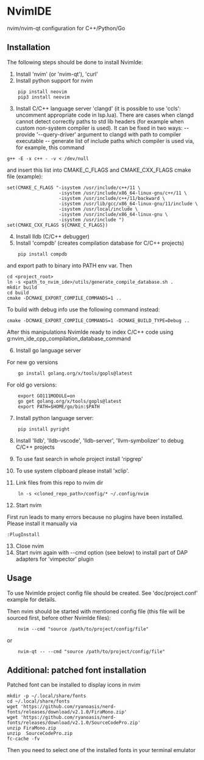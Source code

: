 # NvimIDE
nvim/nvim-qt configuration for C++/Python/Go

## Installation
The following steps should be done to install NvimIde:
1) Install 'nvim' (or 'nvim-qt'), 'curl'
2) Install python support for nvim
```
    pip install neovim
    pip3 install neovim
```
3) Install C/C++ language server 'clangd' (it is possible to use 'ccls': uncomment appropriate code in lsp.lua).
There are cases when clangd cannot detect correctly paths to std lib headers (for example when custom non-system compiler is used).
It can be fixed in two ways:
-- provide '--query-driver' argument to clangd with path to compiler executable
-- generate list of include paths which compiler is used via, for example, this command
```
g++ -E -x c++ - -v < /dev/null
```
and insert this list into CMAKE_C_FLAGS and CMAKE_CXX_FLAGS cmake file (example):
```
set(CMAKE_C_FLAGS "-isystem /usr/include/c++/11 \
                   -isystem /usr/include/x86_64-linux-gnu/c++/11 \
                   -isystem /usr/include/c++/11/backward \
                   -isystem /usr/lib/gcc/x86_64-linux-gnu/11/include \
                   -isystem /usr/local/include \
                   -isystem /usr/include/x86_64-linux-gnu \
                   -isystem /usr/include ")
set(CMAKE_CXX_FLAGS ${CMAKE_C_FLAGS})
```

4) Install lldb (C/C++ debugger)
5) Install 'compdb' (creates compilation database for C/C++ projects)
```
    pip install compdb
```
and export path to binary into PATH env var.
Then
```
cd <project_root>
ln -s <path_to_nvim_ide>/utils/generate_compile_database.sh .
mkdir build
cd build
cmake -DCMAKE_EXPORT_COMPILE_COMMANDS=1 ..
```
To build with debug info use the following command instead:
```
cmake -DCMAKE_EXPORT_COMPILE_COMMANDS=1 -DCMAKE_BUILD_TYPE=Debug ..
```
After this manipulations NvimIde ready to index C/C++ code using g:nvim_ide_cpp_compilation_database_command

6) Install go language server

For new go versions
```
    go install golang.org/x/tools/gopls@latest
```
For old go versions:
```
    export GO111MODULE=on
    go get golang.org/x/tools/gopls@latest
    export PATH=$HOME/go/bin:$PATH
```
7) Install python language server:
```
    pip install pyright
```
8) Install 'lldb', 'lldb-vscode', 'lldb-server', 'llvm-symbolizer' to debug C/C++ projects
9) To use fast search in whole project install 'ripgrep'
10) To use system clipboard please install 'xclip'.

11) Link files from this repo to nvim dir
```
    ln -s <cloned_repo_path>/config/* ~/.config/nvim
```
12) Start nvim

First run leads to many errors because no plugins have been installed.
Please install it manually via
```
:PlugInstall
```
13) Close nvim
14) Start nvim again with --cmd option (see below) to install part of DAP adapters for 'vimpector' plugin

## Usage
To use NvimIde project config file should be created. See 'doc/project.conf' example for details.

Then nvim should be started with mentioned config file (this file will be sourced first, before other NvimIde files):
```
    nvim --cmd "source /path/to/project/config/file"
```
or
```
    nvim-qt -- --cmd "source /path/to/project/config/file"
```

## Additional: patched font installation
Patched font can be installed to display icons in nvim
```
mkdir -p ~/.local/share/fonts
cd ~/.local/share/fonts
wget 'https://github.com/ryanoasis/nerd-fonts/releases/download/v2.1.0/FiraMono.zip'
wget 'https://github.com/ryanoasis/nerd-fonts/releases/download/v2.1.0/SourceCodePro.zip'
unzip FiraMono.zip
unzip  SourceCodePro.zip
fc-cache -fv
```
Then you need to select one of the installed fonts in your terminal emulator

